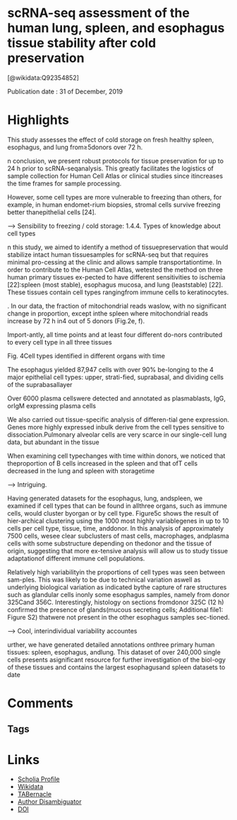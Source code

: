 
scRNA-seq assessment of the human lung, spleen, and esophagus tissue stability after cold preservation
======================================================================================================
  
  [@wikidata:Q92354852]  
  
Publication date : 31 of December, 2019  

# Highlights

This study assesses the effect of cold storage on fresh healthy spleen, esophagus, and lung from≥5donors over 72 h. 

n conclusion, we present robust protocols for tissue preservation for up to 24 h prior to scRNA-seqanalysis. This greatly facilitates the logistics of sample collection for Human Cell Atlas or clinical studies since itincreases the time frames for sample processing.

However,  some  cell  types  are  more  vulnerable  to freezing than others, for example, in human endomet-rium biopsies, stromal cells survive freezing better thanepithelial cells [24].

--> Sensibility to freezing / cold storage: 1.4.4. Types of knowledge about cell types

n this study, we aimed to identify a method of tissuepreservation that would stabilize intact human tissuesamples for scRNA-seq but that requires minimal pro-cessing at the clinic and allows sample transportationtime. In order to contribute to the Human Cell Atlas, wetested the method on three human primary tissues ex-pected to have different sensitivities to ischemia [22]:spleen (most stable), esophagus mucosa, and lung (leaststable) [22]. These tissues contain cell types rangingfrom immune cells to keratinocytes.


. In our data, the fraction of mitochondrial reads waslow, with no significant change in proportion, except inthe spleen where mitochondrial reads increase by 72 h in4 out of 5 donors (Fig.2e, f). 

Import-antly, all time points and at least four different do-nors contributed to every cell type in all three tissues

Fig. 4Cell types identified in different organs with time


The esophagus yielded 87,947 cells with over 90% be-longing to the 4 major epithelial cell types: upper, strati-fied, suprabasal, and dividing cells of the suprabasallayer


Over 6000 plasma cellswere detected and annotated as plasmablasts, IgG, orIgM expressing plasma cells

We also carried out tissue-specific analysis of differen-tial gene expression. Genes more highly expressed inbulk derive from the cell types sensitive to dissociation.Pulmonary alveolar cells are very scarce in our single-cell lung data, but abundant in the tissue

When examining cell typechanges with time within donors, we noticed that theproportion of B cells increased in the spleen and that ofT cells decreased in the lung and spleen with storagetime 

--> Intriguing.


Having generated datasets for the esophagus, lung, andspleen, we examined if cell types that can be found in allthree organs, such as immune cells, would cluster byorgan or by cell type. Figure5c shows the result of hier-archical clustering using the 1000 most highly variablegenes in up to 10 cells per cell type, tissue, time, anddonor. In this analysis of approximately 7500 cells, wesee clear subclusters of mast cells, macrophages, andplasma cells with some substructure depending on thedonor and the tissue of origin, suggesting that more ex-tensive analysis will allow us to study tissue adaptationof different immune cell populations.

Relatively high variabilityin the proportions of cell types was seen between sam-ples. This was likely to be due to technical variation aswell as underlying biological variation as indicated bythe capture of rare structures such as glandular cells inonly some esophagus samples, namely from donor 325Cand 356C. Interestingly, histology on sections fromdonor 325C (12 h) confirmed the presence of glands(mucous secreting cells; Additional file1: Figure S2) thatwere not present in the other esophagus samples sec-tioned.

--> Cool, interindividual variability accountes

urther, we have generated detailed annotations onthree primary human tissues: spleen, esophagus, andlung. This dataset of over 240,000 single cells presents asignificant resource for further investigation of the biol-ogy of these tissues and contains the largest esophagusand spleen datasets to date
# Comments

## Tags

# Links
  
 * [Scholia Profile](https://scholia.toolforge.org/work/Q92354852)  
 * [Wikidata](https://www.wikidata.org/wiki/Q92354852)  
 * [TABernacle](https://tabernacle.toolforge.org/?#/tab/manual/Q92354852/P921%3BP4510)  
 * [Author Disambiguator](https://author-disambiguator.toolforge.org/work_item_oauth.php?id=Q92354852&batch_id=&match=1&author_list_id=&doit=Get+author+links+for+work)  
 * [DOI](https://doi.org/10.1186/S13059-019-1906-X)  
